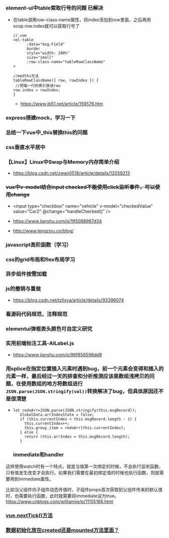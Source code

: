 <!--
 * @Descripttion: 
 * @version: 
 * @Author: leung
 * @Date: 2020-08-18 15:24:45
 * @LastEditors: Please set LastEditors
 * @LastEditTime: 2020-09-04 15:59:33
-->
### element-ui中table索取行号的问题 ~~已解决~~
- 在table调用row-class-name属性，将index添加到row里面，之后再用scop.row.index就可以获取行号了

    ```
    //.vue
    <el-table
          :data="msg.Field"
          border
          style="width: 100%"
          size="small"
          :row-class-name="tableRowClassName"
    >

    //medths方法
    tableRowClassName({ row, rowIndex }) {
     //把每一行的索引放进row
    row.index = rowIndex;
    }
    ```


    - https://www.jb51.net/article/159576.htm
### express搭建mock，学习一下

### 总结一下vue中_this替换this的问题
### css垂直水平居中
### 【Linux】Linux中Swap与Memory内存简单介绍
- https://blog.csdn.net/zwan0518/article/details/12059213
### ~~vue中v-model结合input checked不能使用click监听事件，可以使用change~~
- <input type="checkbox" name="vehicle" v-model="checkedValue"  value="Car2"  @change="handleChecked()" />
- https://www.jianshu.com/p/195088987d34

- http://www.lengziyu.cn/blog/
### javascript高阶函数（学习）
### css的grid布局和flex布局学习
### 异步组件按需加载
### js的撤销与重做
- https://blog.csdn.net/tzllxya/article/details/93396074
### 看源码代码规范，注释规范
### elementui弹框表头颜色可自定义研究

### 实用前端标注工具-AILabel.js
- https://www.jianshu.com/p/96f856598dd8

### 用splice在指定位置插入元素时遇到bug，前一个元素会变得和插入的元素一样，最后经过一天的排查和分析推测应该是数组浅拷贝的问题，在使用数组的地方将数组进行`JSON.parse(JSON.stringify(val))`转换解决了bug，但具体原因还不是很清楚
-  ```
   let redoArr=JSON.parse(JSON.stringify(this.msgRecord));
      GlobalData.arrIndexState = false;
      if (this.currentIndex < this.msgRecord.length - 1) {
        this.currentIndex++;
        this.group_item = redoArr[this.currentIndex];
      } else {
        return (this.arrIndex = this.msgRecord.length);
      }
   ```



   ### immediate和handler
这样使用watch时有一个特点，就是当值第一次绑定的时候，不会执行监听函数，只有值发生改变才会执行。如果我们需要在最初绑定值的时候也执行函数，则就需要用到immediate属性。

比如当父组件向子组件动态传值时，子组件props首次获取到父组件传来的默认值时，也需要执行函数，此时就需要将immediate设为true。https://www.cnblogs.com/williamjie/p/11155166.html


### [vue.nextTick()方法](https://blog.csdn.net/zhouzuoluo/article/details/84752280)
### [数据初始化放在created还是mounted方法里面？](https://www.cnblogs.com/lvonve/p/11250178.html)

    
